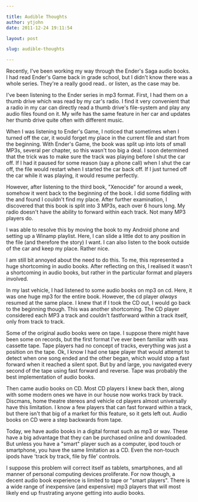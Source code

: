 ```yaml
---

title: Audible Thoughts
author: ytjohn
date: 2011-12-24 19:11:54

layout: post

slug: audible-thoughts

---
```

Recently, I've been working my way through the Ender's Saga audio books. I had read Ender's Game back in grade school, but I didn't know there was a whole series. They're a really good read.. or listen, as the case may be.

I've been listening to the Ender series in mp3 format. First, I had them on a thumb drive which was read by my car's radio. I find it very convenient that a radio in my car can directly read a thumb drive's file-system and play any audio files found on it. My wife has the same feature in her car and updates her thumb drive quite often with different music.

When I was listening to Ender's Game, I noticed that sometimes when I turned off the car, it would forget my place in the current file and start from the beginning. With Ender's Game, the book was split up into lots of small MP3s, several per chapter, so this wasn't too big a deal.  I soon determined that the trick was to make sure the track was playing before I shut the car off. If I had it paused for some reason (say a phone call) when I shut the car off, the file would restart when I started the car back off. If I just turned off the car while it was playing, it would resume perfectly.

However, after listening to the third book, "Xenocide" for around a week, somehow it went back to the beginning of the book. I did some fiddling with the and found I couldn't find my place. After further examination, I discovered that this book is split into 3 MP3s, each over 6 hours long. My radio doesn't have the ability to forward within each track. Not many MP3 players do.

I was able to resolve this by moving the book to my Android phone and setting up a Winamp playlist. Here, I can slide a little dot to any position in the file (and therefore the story) I want. I can also listen to the book outside of the car and keep my place. Rather nice.

I am still bit annoyed about the need to do this. To me, this represented a huge shortcoming in audio books. After reflecting on this, I realised it wasn't a shortcoming in audio books, but rather in the particular format and players involved.

In my last vehicle, I had listened to some audio books on mp3 on cd. Here, it was one huge mp3 for the entire book. However, the cd player <em>always</em> resumed at the same place. I knew that if I took the CD out, I would go back to the beginning though. This was another shortcoming. The CD player considered each MP3 a track and couldn't fastforward within a track itself, only from track to track.

Some of the original audio books were on tape. I suppose there might have been some on records, but the first format I've ever been familiar with was cassette tape. Tape players had no concept of tracks, everything was just a position on the tape. Ok, I know I had one tape player that would attempt to detect when one song ended and the other began, which would stop a fast forward when it reached a silent spot. But by and large, you navigated every second of the tape using fast forward and reverse. Tape was probably the best implementation of audio books.

Then came audio books on CD. Most CD players I knew back then, along with some modern ones we have in our house now works track by track. Discmans, home theatre stereos and vehicle cd players almost universally have this limitation. I know a few players that can fast forward within a track, but there isn't that big of a market for this feature, so it gets left out. Audio books on CD were a step backwards from tape.

Today, we have audio books in a digital format such as mp3 or wav. These have a big advantage that they can be purchased online and downloaded. But unless you have a "smart" player such as a computer, ipod touch or smartphone, you have the same limitation as a CD. Even the non-touch ipods have 'track by track, file by file' controls.

I suppose this problem will correct itself as tablets, smartphones, and all manner of personal computing devices proliferate. For now though, a decent audio book experience is limited to tape or "smart players". There is a wide range of inexpensive (and expensive) mp3 players that will most likely end up frustrating anyone getting into audio books.
